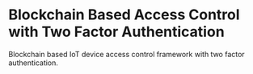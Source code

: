 # Blockchain Based Access Control with Two Factor Authentication 
Blockchain based IoT device access control framework with two factor authentication.
